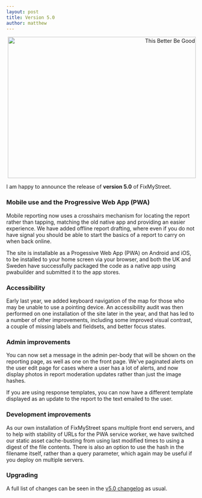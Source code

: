```yaml
---
layout: post
title: Version 5.0
author: matthew
---
```


<div class="r" align="right">
<a data-flickr-embed="true" href="https://www.flickr.com/photos/bassbro/44950090234/" title="This Better Be Good"><img src="https://live.staticflickr.com/4852/44950090234_be90a39a9e.jpg" width="500" height="375" alt="This Better Be Good"/></a><script async src="//embedr.flickr.com/assets/client-code.js" charset="utf-8"></script>
</div>

I am happy to announce the release of **version 5.0** of FixMyStreet.

### Mobile use and the Progressive Web App (PWA)

Mobile reporting now uses a crosshairs mechanism for locating the report rather
than tapping, matching the old native app and providing an easier experience.
We have added offline report drafting, where even if you do not have signal you
should be able to start the basics of a report to carry on when back online.

The site is installable as a Progessive Web App (PWA) on Android and iOS, to be
installed to your home screen via your browser, and both the UK and Sweden have
successfully packaged the code as a native app using pwabuilder and submitted
it to the app stores.

### Accessibility

Early last year, we added keyboard navigation of the map for those who may be
unable to use a pointing device. An accessibility audit was then performed on
one installation of the site later in the year, and that has led to a number of
other improvements, including some improved visual contrast, a couple of
missing labels and fieldsets, and better focus states.

### Admin improvements

You can now set a message in the admin per-body that will be shown on the
reporting page, as well as one on the front page. We've paginated alerts on the
user edit page for cases where a user has a lot of alerts, and now display
photos in report moderation updates rather than just the image hashes.

If you are using response templates, you can now have a different template
displayed as an update to the report to the text emailed to the user.

### Development improvements

As our own installation of FixMyStreet spans multiple front end servers, and to
help with stability of URLs for the PWA service worker, we have switched our
static asset cache-busting from using last modified times to using a digest of
the file contents. There is also an option to use the hash in the filename
itself, rather than a query parameter, which again may be useful if you deploy
on multiple servers.

### Upgrading

A full list of changes can be seen in the
[v5.0 changelog](https://github.com/mysociety/fixmystreet/releases/tag/v5.0)
as usual.
